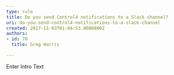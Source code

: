 ```yaml
---
type: rule
title: Do you send Control4 notifications to a Slack channel?
uri: do-you-send-control4-notifications-to-a-slack-channel
created: 2017-11-03T01:04:53.0000000Z
authors:
- id: 70
  title: Greg Harris

---
```


Enter Intro Text
